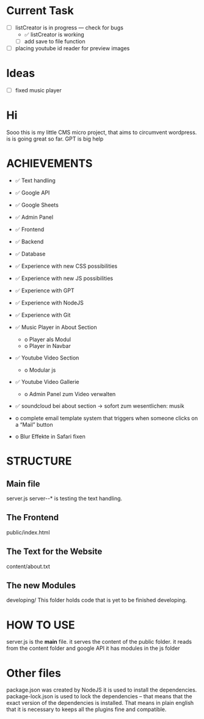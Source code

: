 # Current Task
- [ ] listCreator is in progress — check for bugs
  - ✅ listCreator is working
  - [ ] add save to file function
- [ ] placing youtube id reader for preview images

# Ideas
- [ ] fixed music player

# Hi
Sooo this is my little CMS micro project, that aims to circumvent wordpress.
is is going great so far. 
GPT is big help

# ACHIEVEMENTS
- ✅ Text handling
- ✅ Google API
- ✅ Google Sheets
- ✅ Admin Panel
- ✅ Frontend
- ✅ Backend
- ✅ Database
- ✅ Experience with new CSS possibilities
- ✅ Experience with new JS possibilities
- ✅ Experience with GPT
- ✅ Experience with NodeJS
- ✅ Experience with Git
- ✅ Music Player in About Section
  - o Player als Modul
  - o Player in Navbar

- ✅ Youtube Video Section
  - o Modular js
- ✅ Youtube Video Gallerie
  - o Admin Panel zum Video verwalten
- ✅ soundcloud bei about section -> sofort zum wesentlichen: musik
- o complete email template system that triggers when someone clicks on a “Mail” button
- o Blur Effekte in Safari fixen


# STRUCTURE
## Main file
server.js
server--* is testing the text handling.

## The Frontend
public/index.html

## The Text for the Website
content/about.txt

## The new Modules
developing/
This folder holds code that is yet to be finished developing.

# HOW TO USE
server.js is the __main__ file.
it serves the content of the public folder.
it reads from the content folder and google API
it has modules in the js folder

# Other files
package.json was created by NodeJS it is used to install the dependencies.
package-lock.json is used to lock the dependencies – that means that the exact version of the dependencies is installed. That means in plain english that it is necessary to keeps all the plugins fine and compatible.